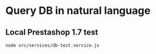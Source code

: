 # Query DB in natural language

## Local Prestashop 1.7 test
```
node src/services/db-test.service.js
```